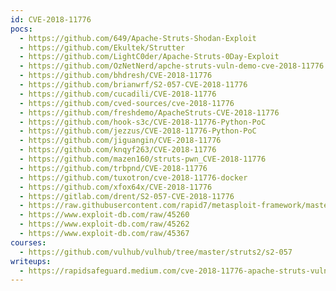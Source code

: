 ```yaml
---
id: CVE-2018-11776
pocs:
  - https://github.com/649/Apache-Struts-Shodan-Exploit
  - https://github.com/Ekultek/Strutter
  - https://github.com/LightC0der/Apache-Struts-0Day-Exploit
  - https://github.com/OzNetNerd/apche-struts-vuln-demo-cve-2018-11776
  - https://github.com/bhdresh/CVE-2018-11776
  - https://github.com/brianwrf/S2-057-CVE-2018-11776
  - https://github.com/cucadili/CVE-2018-11776
  - https://github.com/cved-sources/cve-2018-11776
  - https://github.com/freshdemo/ApacheStruts-CVE-2018-11776
  - https://github.com/hook-s3c/CVE-2018-11776-Python-PoC
  - https://github.com/jezzus/CVE-2018-11776-Python-PoC
  - https://github.com/jiguangin/CVE-2018-11776
  - https://github.com/knqyf263/CVE-2018-11776
  - https://github.com/mazen160/struts-pwn_CVE-2018-11776
  - https://github.com/trbpnd/CVE-2018-11776
  - https://github.com/tuxotron/cve-2018-11776-docker
  - https://github.com/xfox64x/CVE-2018-11776
  - https://gitlab.com/drent/S2-057-CVE-2018-11776
  - https://raw.githubusercontent.com/rapid7/metasploit-framework/master/modules/exploits/multi/http/struts2_namespace_ognl.rb
  - https://www.exploit-db.com/raw/45260
  - https://www.exploit-db.com/raw/45262
  - https://www.exploit-db.com/raw/45367
courses:
  - https://github.com/vulhub/vulhub/tree/master/struts2/s2-057
writeups:
  - https://rapidsafeguard.medium.com/cve-2018-11776-apache-struts-vulnerability-ad0f87632f45
---
```

